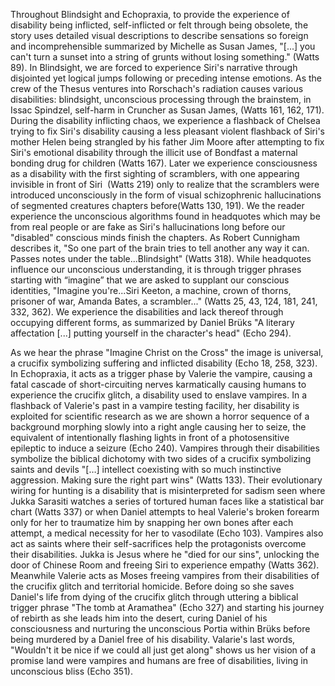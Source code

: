
Throughout Blindsight and Echopraxia, to provide the experience of disability being inflicted, self-inflicted or felt through being obsolete, the story uses detailed visual descriptions to describe sensations so foreign and incomprehensible summarized by Michelle as Susan James, "[...] you can't turn a sunset into a string of grunts without losing something." (Watts 89). In Blindsight, we are forced to experience Siri's narrative through disjointed yet logical jumps following or preceding intense emotions. As the crew of the Thesus ventures into Rorschach's radiation causes various disabilities: blindsight, unconscious processing through the brainstem, in Issac Spindzel, self-harm in Cruncher as Susan James, (Watts 161, 162, 171). During the disability inflicting chaos, we experience a flashback of Chelsea trying to fix Siri's disability causing a less pleasant violent flashback of Siri's mother Helen being strangled by his father Jim Moore after attempting to fix Siri's emotional disability through the illicit use of Bondfast a maternal bonding drug for children (Watts 167). Later we experience consciousness as a disability with the first sighting of scramblers, with one appearing invisible in front of Siri  (Watts 219) only to realize that the scramblers were introduced unconsciously in the form of visual schizophrenic hallucinations of segmented creatures chapters before(Watts 130, 191). We the reader experience the unconscious algorithms found in headquotes which may be from real people or are fake as Siri's hallucinations long before our "disabled" conscious minds finish the chapters. As Robert Cunnigham describes it, "So one part of the brain tries to tell another any way it can. Passes notes under the table...Blindsight" (Watts 318). While headquotes influence our unconscious understanding, it is through trigger phrases starting with “imagine” that we are asked to supplant our conscious identities, "Imagine you're...Siri Keeton, a machine, crown of thorns, prisoner of war, Amanda Bates, a scrambler..." (Watts 25, 43, 124, 181, 241, 332, 362). We experience the disabilities and lack thereof through occupying different forms, as summarized by Daniel Brüks "A literary affectation [...] putting yourself in the character's head" (Echo 294).

As we hear the phrase "Imagine Christ on the Cross" the image is universal, a crucifix symbolizing suffering and inflicted disability (Echo 18, 258, 323). In Echopraxia, it acts as a trigger phase by Valerie the vampire, causing a fatal cascade of short-circuiting nerves karmatically causing humans to experience the crucifix glitch, a disability used to enslave vampires. In a flashback of Valerie's past in a vampire testing facility, her disability is exploited for scientific research as we are shown a horror sequence of a background morphing slowly into a right angle causing her to seize, the equivalent of intentionally flashing lights in front of a photosensitive epileptic to induce a seizure (Echo 240). Vampires through their disabilities symbolize the biblical dichotomy with two sides of a crucifix symbolizing saints and devils "[…] intellect coexisting with so much instinctive aggression. Making sure the right part wins" (Watts 133). Their evolutionary wiring for hunting is a disability that is misinterpreted for sadism seen where Jukka Sarasiti watches a series of tortured human faces like a statistical bar chart (Watts 337) or when Daniel attempts to heal Valerie's broken forearm only for her to traumatize him by snapping her own bones after each attempt, a medical necessity for her to vasodilate (Echo 103). Vampires also act as saints where their self-sacrifices help the protagonists overcome their disabilities. Jukka is Jesus where he "died for our sins", unlocking the door of Chinese Room and freeing Siri to experience empathy (Watts 362). Meanwhile Valerie acts as Moses freeing vampires from their disabilities of the crucifix glitch and territorial homicide. Before doing so she saves Daniel's life from dying of the crucifix glitch through uttering a biblical trigger phrase "The tomb at Aramathea" (Echo 327) and starting his journey of rebirth as she leads him into the desert, curing Daniel of his consciousness and nurturing the unconscious Portia within Brüks before being murdered by a Daniel free of his disability. Valarie's last words, "Wouldn't it be nice if we could all just get along" shows us her vision of a promise land were vampires and humans are free of disabilities, living in unconscious bliss (Echo 351).
